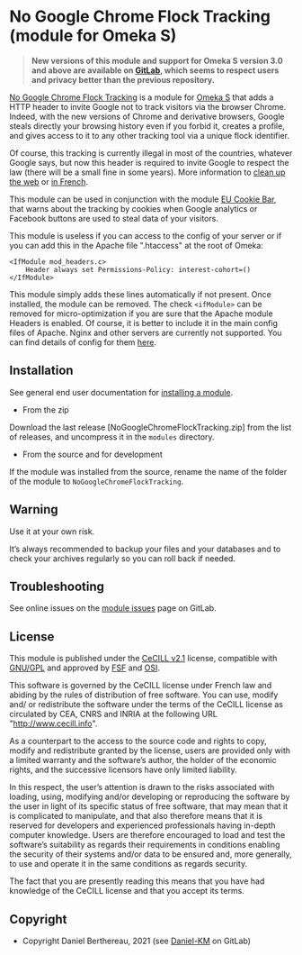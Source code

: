 No Google Chrome Flock Tracking (module for Omeka S)
====================================================

> __New versions of this module and support for Omeka S version 3.0 and above
> are available on [GitLab], which seems to respect users and privacy better
> than the previous repository.__

[No Google Chrome Flock Tracking] is a module for [Omeka S] that adds a HTTP
header to invite Google not to track visitors via the browser Chrome. Indeed,
with the new versions of Chrome and derivative browsers, Google steals directly
your browsing history even if you forbid it, creates a profile, and gives access
to it to any other tracking tool via a unique flock identifier.

Of course, this tracking is currently illegal in most of the countries, whatever
Google says, but now this header is required to invite Google to respect the law
(there will be a small fine in some years). More information to [clean up the web]
or [in French].

This module can be used in conjunction with the module [EU Cookie Bar], that
warns about the tracking by cookies when Google analytics or Facebook buttons
are used to steal data of your visitors.

This module is useless if you can access to the config of your server or if you
can add this in the Apache file ".htaccess" at the root of Omeka:

```.htaccess
<IfModule mod_headers.c>
    Header always set Permissions-Policy: interest-cohort=()
</IfModule>
```

This module simply adds these lines automatically if not present. Once
installed, the module can be removed. The check `<ifModule>` can be removed for
micro-optimization if you are sure that the Apache module Headers is enabled.
Of course, it is better to include it in the main config files of Apache. Nginx
and other servers are currently not supported. You can find details of config
for them [here].


Installation
------------

See general end user documentation for [installing a module].

* From the zip

Download the last release [NoGoogleChromeFlockTracking.zip] from the list of releases, and
uncompress it in the `modules` directory.

* From the source and for development

If the module was installed from the source, rename the name of the folder of
the module to `NoGoogleChromeFlockTracking`.


Warning
-------

Use it at your own risk.

It’s always recommended to backup your files and your databases and to check
your archives regularly so you can roll back if needed.


Troubleshooting
---------------

See online issues on the [module issues] page on GitLab.


License
-------

This module is published under the [CeCILL v2.1] license, compatible with
[GNU/GPL] and approved by [FSF] and [OSI].

This software is governed by the CeCILL license under French law and abiding by
the rules of distribution of free software. You can use, modify and/ or
redistribute the software under the terms of the CeCILL license as circulated by
CEA, CNRS and INRIA at the following URL "http://www.cecill.info".

As a counterpart to the access to the source code and rights to copy, modify and
redistribute granted by the license, users are provided only with a limited
warranty and the software’s author, the holder of the economic rights, and the
successive licensors have only limited liability.

In this respect, the user’s attention is drawn to the risks associated with
loading, using, modifying and/or developing or reproducing the software by the
user in light of its specific status of free software, that may mean that it is
complicated to manipulate, and that also therefore means that it is reserved for
developers and experienced professionals having in-depth computer knowledge.
Users are therefore encouraged to load and test the software’s suitability as
regards their requirements in conditions enabling the security of their systems
and/or data to be ensured and, more generally, to use and operate it in the same
conditions as regards security.

The fact that you are presently reading this means that you have had knowledge
of the CeCILL license and that you accept its terms.


Copyright
---------

* Copyright Daniel Berthereau, 2021 (see [Daniel-KM] on GitLab)


[No Google Chrome Flock Tracking]: https://gitlab.com/Daniel-KM/Omeka-S-module-NoGoogleChromeFlockTracking
[Omeka S]: https://omeka.org/s
[clean up the web]: https://cleanuptheweb.org
[in French]: https://framablog.org/2021/04/20/developpeurs-developpeuses-nettoyez-le-web
[here]: https://paramdeo.com/blog/opting-your-website-out-of-googles-floc-network
[EU Cookie Bar]: https://gitlab.com/Daniel-KM/Omeka-S-module-EUCookieBar
[installing a module]: https://dev.omeka.org/docs/s/user-manual/modules/#installing-modules
[module issues]: https://gitlab.com/Daniel-KM/Omeka-S-module-NoGoogleChromeFlockTracking/-/issues
[CeCILL v2.1]: https://www.cecill.info/licences/Licence_CeCILL_V2.1-en.html
[GNU/GPL]: https://www.gnu.org/licenses/gpl-3.0.html
[FSF]: https://www.fsf.org
[OSI]: https://opensource.org
[GitLab]: https://gitlab.com/Daniel-KM
[Daniel-KM]: https://gitlab.com/Daniel-KM "Daniel Berthereau"
